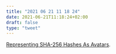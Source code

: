 ```yaml
---
title: "2021 06 21 11 18 24"
date: 2021-06-21T11:18:24+02:00
draft: false
type: "tweet"
---
```

[Representing SHA-256 Hashes As Avatars](https://francoisbest.com/posts/2021/hashvatars).
